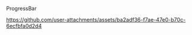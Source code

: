 <h>ProgressBar</h>

https://github.com/user-attachments/assets/ba2adf36-f7ae-47e0-b70c-6ecfbfa0d2d4


